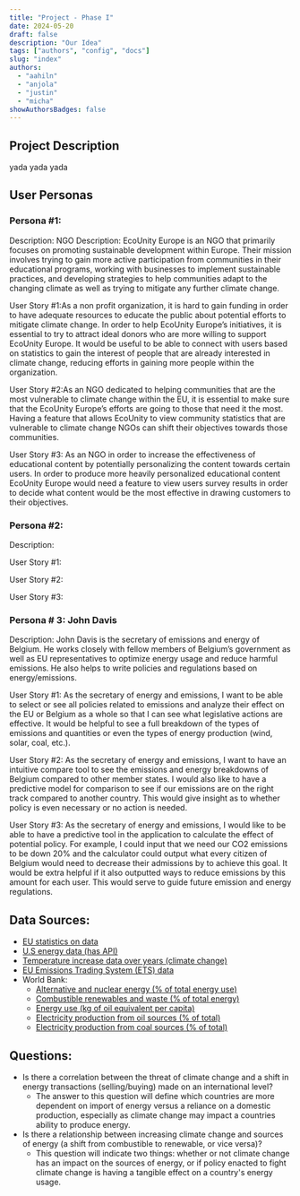 ```yaml
---
title: "Project - Phase I"
date: 2024-05-20
draft: false
description: "Our Idea"
tags: ["authors", "config", "docs"]
slug: "index"
authors:
  - "aahiln"
  - "anjola"
  - "justin"
  - "micha"
showAuthorsBadges: false
---
```


## Project Description

yada yada yada

## User Personas

### Persona #1:

Description: NGO Description: EcoUnity Europe is an NGO that primarily focuses on promoting sustainable development within Europe. Their mission involves trying to gain more active participation from communities in their educational programs, working with businesses to implement sustainable practices, and developing strategies to help communities adapt to the changing climate as well as trying to mitigate any further climate change. 


User Story #1:As a non profit organization, it is hard to gain funding in order to have adequate resources to educate the public about potential efforts to mitigate climate change. In order to help EcoUnity Europe’s initiatives, it is essential to try to attract ideal donors who are more willing to support EcoUnity Europe. It would be useful to be able to connect with users based on statistics to gain the interest of people that are already interested in climate change, reducing efforts in gaining more people within the organization. 


User Story #2:As an NGO dedicated to helping communities that are the most vulnerable to climate change within the EU, it is essential to make sure that the EcoUnity Europe’s efforts are going to those that need it the most. Having a feature that allows EcoUnity to view community statistics that are vulnerable to climate change NGOs can shift their objectives towards those communities. 

User Story #3:  As an NGO in order to increase the effectiveness of educational content by potentially personalizing the content towards certain users. In order to produce more heavily personalized educational content EcoUnity Europe would need a feature to view users survey results in order to decide what content would be the most effective in drawing customers to their objectives. 

### Persona #2:

Description:

User Story #1:

User Story #2:

User Story #3:

### Persona # 3: John Davis

Description: John Davis is the secretary of emissions and energy of Belgium. He works closely with fellow members of Belgium’s government as well as EU representatives to optimize energy usage and reduce harmful emissions. He also helps to write policies and regulations based on energy/emissions.

User Story #1: As the secretary of energy and emissions, I want to be able to select or see all policies related to emissions and analyze their effect on the EU or Belgium as a whole so that I can see what legislative actions are effective. It would be helpful to see a full breakdown of the types of emissions and quantities or even the types of energy production (wind, solar, coal, etc.).

User Story #2: As the secretary of energy and emissions, I want to have an intuitive compare tool to see the emissions and energy breakdowns of Belgium compared to other member states. I would also like to have a predictive model for comparison to see if our emissions are on the right track compared to another country. This would give insight as to whether policy is even necessary or no action is needed.

User Story #3: As the secretary of energy and emissions, I would like to be able to have a predictive tool in the application to calculate the effect of potential policy. For example, I could input that we need our CO2 emissions to be down 20% and the calculator could output what every citizen of Belgium would need to decrease their admissions by to achieve this goal. It would be extra helpful if it also outputted ways to reduce emissions by this amount for each user. This would serve to guide future emission and energy regulations.

## Data Sources:

- [EU statistics on data](https://ec.europa.eu/eurostat/statistics-explained/index.php?title=Energy_statistics_-_an_overview)
- [U.S energy data (has API)](https://www.eia.gov/totalenergy/data/monthly/)
- [Temperature increase data over years (climate change)](https://www.ncei.noaa.gov/access/monitoring/climate-at-a-glance/global/time-series)
- [EU Emissions Trading System (ETS) data](https://www.eea.europa.eu/data-and-maps/dashboards/emissions-trading-viewer-1)
- World Bank:
  - [Alternative and nuclear energy (% of total energy use)](https://data.worldbank.org/indicator/EG.USE.COMM.CL.ZS?view=chart)
  - [Combustible renewables and waste (% of total energy)](https://data.worldbank.org/indicator/EG.USE.PCAP.KG.OE?view=chart)
  - [Energy use (kg of oil equivalent per capita)](https://data.worldbank.org/indicator/EG.USE.PCAP.KG.OE?view=chart)
  - [Electricity production from oil sources (% of total)](https://data.worldbank.org/indicator/EG.ELC.PETR.ZS?view=chart)
  - [Electricity production from coal sources (% of total)](https://data.worldbank.org/indicator/EG.ELC.COAL.ZS?view=chart)

## Questions:

- Is there a correlation between the threat of climate change and a shift in energy transactions (selling/buying) made on an international level?
  - The answer to this question will define which countries are more dependent on import of energy versus a reliance on a domestic production, especially as climate change may impact a countries ability to produce energy.
- Is there a relationship between increasing climate change and sources of energy (a shift from combustible to renewable, or vice versa)?
  - This question will indicate two things: whether or not climate change has an impact on the sources of energy, or if policy enacted to fight climate change is having a tangible effect on a country's energy usage.
